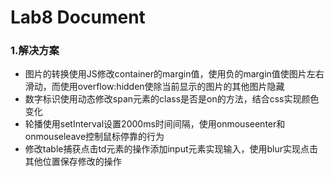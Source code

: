 # Lab8 Document
### 1.解决方案
* 图片的转换使用JS修改container的margin值，使用负的margin值使图片左右滑动，而使用overflow:hidden使除当前显示的图片的其他图片隐藏
* 数字标识使用动态修改span元素的class是否是on的方法，结合css实现颜色变化
* 轮播使用setInterval设置2000ms时间间隔，使用onmouseenter和onmouseleave控制鼠标停靠的行为
* 修改table捕获点击td元素的操作添加input元素实现输入，使用blur实现点击其他位置保存修改的操作